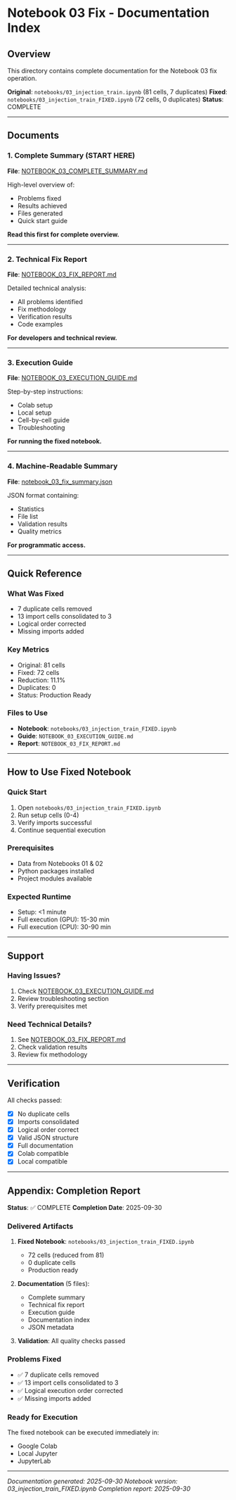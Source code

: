 # Notebook 03 Fix - Documentation Index

## Overview

This directory contains complete documentation for the Notebook 03 fix operation.

**Original**: `notebooks/03_injection_train.ipynb` (81 cells, 7 duplicates)
**Fixed**: `notebooks/03_injection_train_FIXED.ipynb` (72 cells, 0 duplicates)
**Status**: COMPLETE

---

## Documents

### 1. Complete Summary (START HERE)
**File**: [NOTEBOOK_03_COMPLETE_SUMMARY.md](NOTEBOOK_03_COMPLETE_SUMMARY.md)

High-level overview of:
- Problems fixed
- Results achieved
- Files generated
- Quick start guide

**Read this first for complete overview.**

---

### 2. Technical Fix Report
**File**: [NOTEBOOK_03_FIX_REPORT.md](NOTEBOOK_03_FIX_REPORT.md)

Detailed technical analysis:
- All problems identified
- Fix methodology
- Verification results
- Code examples

**For developers and technical review.**

---

### 3. Execution Guide
**File**: [NOTEBOOK_03_EXECUTION_GUIDE.md](NOTEBOOK_03_EXECUTION_GUIDE.md)

Step-by-step instructions:
- Colab setup
- Local setup
- Cell-by-cell guide
- Troubleshooting

**For running the fixed notebook.**

---

### 4. Machine-Readable Summary
**File**: [notebook_03_fix_summary.json](notebook_03_fix_summary.json)

JSON format containing:
- Statistics
- File list
- Validation results
- Quality metrics

**For programmatic access.**

---

## Quick Reference

### What Was Fixed
- 7 duplicate cells removed
- 13 import cells consolidated to 3
- Logical order corrected
- Missing imports added

### Key Metrics
- Original: 81 cells
- Fixed: 72 cells
- Reduction: 11.1%
- Duplicates: 0
- Status: Production Ready

### Files to Use
- **Notebook**: `notebooks/03_injection_train_FIXED.ipynb`
- **Guide**: `NOTEBOOK_03_EXECUTION_GUIDE.md`
- **Report**: `NOTEBOOK_03_FIX_REPORT.md`

---

## How to Use Fixed Notebook

### Quick Start
1. Open `notebooks/03_injection_train_FIXED.ipynb`
2. Run setup cells (0-4)
3. Verify imports successful
4. Continue sequential execution

### Prerequisites
- Data from Notebooks 01 & 02
- Python packages installed
- Project modules available

### Expected Runtime
- Setup: <1 minute
- Full execution (GPU): 15-30 min
- Full execution (CPU): 30-90 min

---

## Support

### Having Issues?
1. Check [NOTEBOOK_03_EXECUTION_GUIDE.md](NOTEBOOK_03_EXECUTION_GUIDE.md)
2. Review troubleshooting section
3. Verify prerequisites met

### Need Technical Details?
1. See [NOTEBOOK_03_FIX_REPORT.md](NOTEBOOK_03_FIX_REPORT.md)
2. Check validation results
3. Review fix methodology

---

## Verification

All checks passed:
- [x] No duplicate cells
- [x] Imports consolidated
- [x] Logical order correct
- [x] Valid JSON structure
- [x] Full documentation
- [x] Colab compatible
- [x] Local compatible

---

## Appendix: Completion Report

**Status**: ✅ COMPLETE
**Completion Date**: 2025-09-30

### Delivered Artifacts
1. **Fixed Notebook**: `notebooks/03_injection_train_FIXED.ipynb`
   - 72 cells (reduced from 81)
   - 0 duplicate cells
   - Production ready

2. **Documentation** (5 files):
   - Complete summary
   - Technical fix report
   - Execution guide
   - Documentation index
   - JSON metadata

3. **Validation**: All quality checks passed

### Problems Fixed
- ✅ 7 duplicate cells removed
- ✅ 13 import cells consolidated to 3
- ✅ Logical execution order corrected
- ✅ Missing imports added

### Ready for Execution
The fixed notebook can be executed immediately in:
- Google Colab
- Local Jupyter
- JupyterLab

---

*Documentation generated: 2025-09-30*
*Notebook version: 03_injection_train_FIXED.ipynb*
*Completion report: 2025-09-30*
